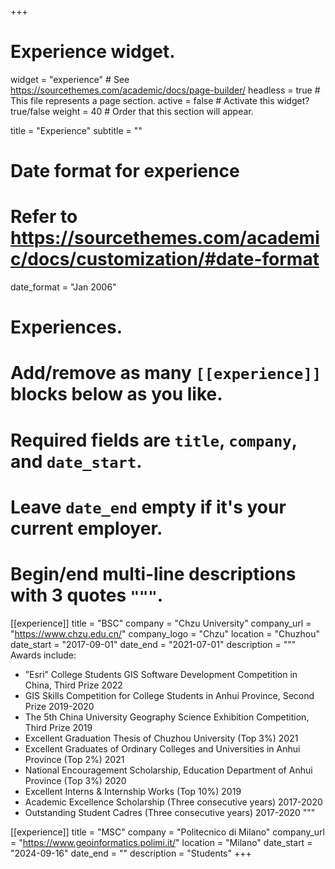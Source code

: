 +++
# Experience widget.
widget = "experience"  # See https://sourcethemes.com/academic/docs/page-builder/
headless = true  # This file represents a page section.
active = false  # Activate this widget? true/false
weight = 40  # Order that this section will appear.

title = "Experience"
subtitle = ""

# Date format for experience
#   Refer to https://sourcethemes.com/academic/docs/customization/#date-format
date_format = "Jan 2006"

# Experiences.
#   Add/remove as many `[[experience]]` blocks below as you like.
#   Required fields are `title`, `company`, and `date_start`.
#   Leave `date_end` empty if it's your current employer.
#   Begin/end multi-line descriptions with 3 quotes `"""`.

[[experience]]
  title = "BSC"
  company = "Chzu University"
  company_url = "https://www.chzu.edu.cn/"
  company_logo = "Chzu"
  location = "Chuzhou"
  date_start = "2017-09-01"
  date_end = "2021-07-01"
  description = """
  Awards include:
  * ”Esri” College Students GIS Software Development Competition in China, Third Prize   2022                                                               
  * GIS Skills Competition for College Students in Anhui Province, Second Prize   2019-2020                                                                    
  * The 5th China University Geography Science Exhibition Competition, Third Prize     2019                                                                    
  * Excellent Graduation Thesis of Chuzhou University (Top 3%)   2021                                                                                                       
  * Excellent Graduates of Ordinary Colleges and Universities in Anhui Province (Top 2%)  2021                                                               
  * National Encouragement Scholarship, Education Department of Anhui Province (Top 3%)   2020                                                         
  * Excellent Interns & Internship Works (Top 10%)   2019                                                                                                                              
  * Academic Excellence Scholarship (Three consecutive years)       2017-2020                                                                                            
  * Outstanding Student Cadres (Three consecutive years)       2017-2020
  """

[[experience]]
  title = "MSC"
  company = "Politecnico di Milano"
  company_url = "https://www.geoinformatics.polimi.it/"
  location = "Milano"
  date_start = "2024-09-16"
  date_end = ""
  description = "Students"
+++